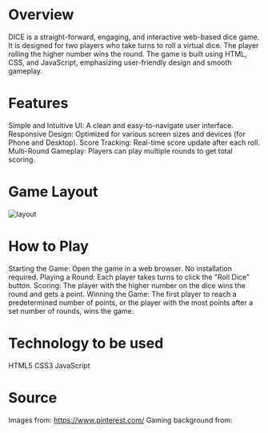 # Overview
DICE is a straight-forward, engaging, and interactive web-based dice game. It is designed for two players who take turns to roll a virtual dice. The player rolling the higher number wins the round. The game is built using HTML, CSS, and JavaScript, emphasizing user-friendly design and smooth gameplay.

# Features
Simple and Intuitive UI: A clean and easy-to-navigate user interface.
Responsive Design: Optimized for various screen sizes and devices (for Phone and Desktop).
Score Tracking: Real-time score update after each roll.
Multi-Round Gameplay: Players can play multiple rounds to get total scoring.

# Game Layout
![layout](https://github.com/jiamliu/dice-movement-game/assets/139939637/694858d8-4ba6-48bf-8d02-8dde206a8782)


# How to Play
Starting the Game: Open the game in a web browser. No installation required.
Playing a Round: Each player takes turns to click the "Roll Dice" button.
Scoring: The player with the higher number on the dice wins the round and gets a point.
Winning the Game: The first player to reach a predetermined number of points, or the player with the most points after a set number of rounds, wins the game.

# Technology to be used
HTML5
CSS3
JavaScript

# Source
Images from: https://www.pinterest.com/
Gaming background from: 
